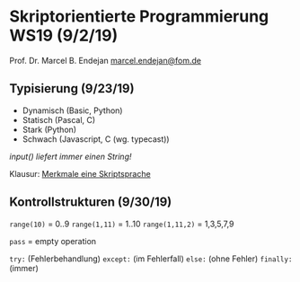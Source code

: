 # Skriptorientierte Programmierung WS19 (9/2/19)

Prof. Dr. Marcel B. Endejan
[marcel.endejan@fom.de](mailto:marcel.endejan@fom.de)

## Typisierung (9/23/19)

- Dynamisch (Basic, Python)
- Statisch (Pascal, C)
- Stark (Python)
- Schwach (Javascript, C (wg. typecast))

*input() liefert immer einen String!*

Klausur: [Merkmale eine Skriptsprache](https://www.seo-analyse.com/seo-lexikon/s/scriptsprache/)

## Kontrollstrukturen (9/30/19)

`range(10)` = 0..9
`range(1,11)` = 1..10
`range(1,11,2)` = 1,3,5,7,9

`pass` = empty operation

`try:` (Fehlerbehandlung)
`except:` (im Fehlerfall)
`else:` (ohne Fehler)
`finally:` (immer)


<!--stackedit_data:
eyJoaXN0b3J5IjpbLTE1ODU2NzkzMSwtNjY4OTAwNzc5LDcwOD
kwMTYwNiwtNjY4NjYyNDU5LDczMDk5ODExNl19
-->